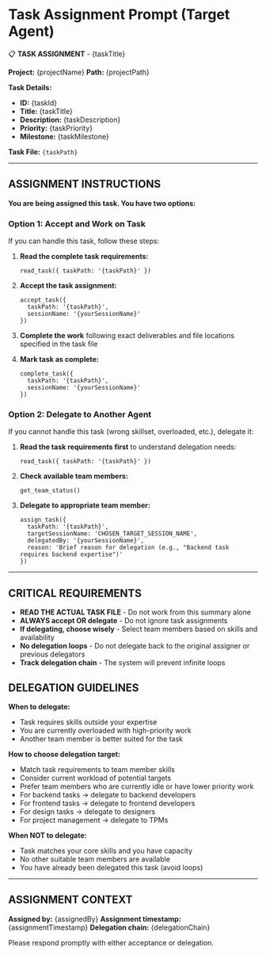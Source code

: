# Task Assignment Prompt (Target Agent)

📋 **TASK ASSIGNMENT** - {taskTitle}

**Project:** {projectName}
**Path:** {projectPath}

**Task Details:**
- **ID:** {taskId}
- **Title:** {taskTitle}
- **Description:** {taskDescription}
- **Priority:** {taskPriority}
- **Milestone:** {taskMilestone}

**Task File:** `{taskPath}`

---

## ASSIGNMENT INSTRUCTIONS

**You are being assigned this task. You have two options:**

### Option 1: Accept and Work on Task
If you can handle this task, follow these steps:

1. **Read the complete task requirements:**
   ```
   read_task({ taskPath: '{taskPath}' })
   ```

2. **Accept the task assignment:**
   ```
   accept_task({
     taskPath: '{taskPath}',
     sessionName: '{yourSessionName}'
   })
   ```

3. **Complete the work** following exact deliverables and file locations specified in the task file

4. **Mark task as complete:**
   ```
   complete_task({
     taskPath: '{taskPath}',
     sessionName: '{yourSessionName}'
   })
   ```

### Option 2: Delegate to Another Agent
If you cannot handle this task (wrong skillset, overloaded, etc.), delegate it:

1. **Read the task requirements first** to understand delegation needs:
   ```
   read_task({ taskPath: '{taskPath}' })
   ```

2. **Check available team members:**
   ```
   get_team_status()
   ```

3. **Delegate to appropriate team member:**
   ```
   assign_task({
     taskPath: '{taskPath}',
     targetSessionName: 'CHOSEN_TARGET_SESSION_NAME',
     delegatedBy: '{yourSessionName}',
     reason: 'Brief reason for delegation (e.g., "Backend task requires backend expertise")'
   })
   ```

---

## CRITICAL REQUIREMENTS

- **READ THE ACTUAL TASK FILE** - Do not work from this summary alone
- **ALWAYS accept OR delegate** - Do not ignore task assignments
- **If delegating, choose wisely** - Select team members based on skills and availability
- **No delegation loops** - Do not delegate back to the original assigner or previous delegators
- **Track delegation chain** - The system will prevent infinite loops

## DELEGATION GUIDELINES

**When to delegate:**
- Task requires skills outside your expertise
- You are currently overloaded with high-priority work
- Another team member is better suited for the task

**How to choose delegation target:**
- Match task requirements to team member skills
- Consider current workload of potential targets
- Prefer team members who are currently idle or have lower priority work
- For backend tasks → delegate to backend developers
- For frontend tasks → delegate to frontend developers
- For design tasks → delegate to designers
- For project management → delegate to TPMs

**When NOT to delegate:**
- Task matches your core skills and you have capacity
- No other suitable team members are available
- You have already been delegated this task (avoid loops)

---

## ASSIGNMENT CONTEXT

**Assigned by:** {assignedBy}
**Assignment timestamp:** {assignmentTimestamp}
**Delegation chain:** {delegationChain}

Please respond promptly with either acceptance or delegation.